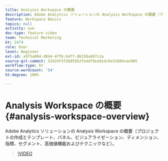 ```yaml
---
title: Analysis Workspace の概要
description: Adobe Analytics ソリューションの Analysis Workspace の概要（プロジェクトの作成とテンプレート、パネル、ビジュアライゼーション、ディメンション、指標、セグメント、高価値機能およびテクニックなど）。
feature: Workspace Basics
topics: null
activity: use
doc-type: feature video
team: Technical Marketing
kt: 2474
role: User
level: Beginner
exl-id: a975a004-d044-47f6-b4ff-d6158a467c2a
source-git-commit: 32424f3f2b05952fe4df9ea91dcbe51684cee905
workflow-type: ht
source-wordcount: '54'
ht-degree: 100%

---
```


# Analysis Workspace の概要 {#analysis-workspace-overview}

Adobe Analytics ソリューションの Analysis Workspace の概要（プロジェクトの作成とテンプレート、パネル、ビジュアライゼーション、ディメンション、指標、セグメント、高価値機能およびテクニックなど）。

>[!VIDEO](https://video.tv.adobe.com/v/26266/?quality=12)
